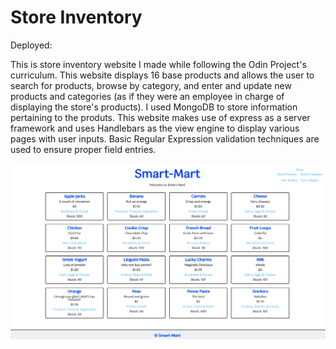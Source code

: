 # Store Inventory 

Deployed:

This is store inventory website I made while following the Odin Project's curriculum. This website displays 16 base products and allows the user to search for products, browse by category, and enter and update new products and categories (as if they were an employee in charge of displaying the store's products). I used MongoDB to store information pertaining to the produts. This website makes use of express as a server framework and uses Handlebars as the view engine to display various pages with user inputs. Basic Regular Expression validation techniques are used to ensure proper field entries.  

![](./public/images/inventory.png)
